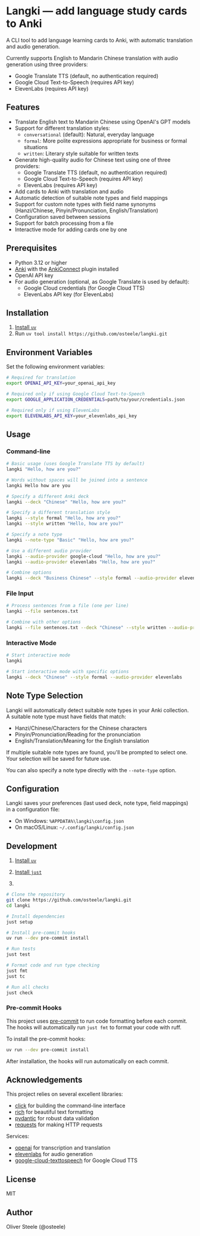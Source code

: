 # Langki — add language study cards to Anki
A CLI tool to add language learning cards to Anki, with automatic translation and audio generation.

Currently supports English to Mandarin Chinese translation with audio generation using three providers:
- Google Translate TTS (default, no authentication required)
- Google Cloud Text-to-Speech (requires API key)
- ElevenLabs (requires API key)

## Features

- Translate English text to Mandarin Chinese using OpenAI's GPT models
- Support for different translation styles:
  - `conversational` (default): Natural, everyday language
  - `formal`: More polite expressions appropriate for business or formal situations
  - `written`: Literary style suitable for written texts
- Generate high-quality audio for Chinese text using one of three providers:
  - Google Translate TTS (default, no authentication required)
  - Google Cloud Text-to-Speech (requires API key)
  - ElevenLabs (requires API key)
- Add cards to Anki with translation and audio
- Automatic detection of suitable note types and field mappings
- Support for custom note types with field name synonyms (Hanzi/Chinese, Pinyin/Pronunciation, English/Translation)
- Configuration saved between sessions
- Support for batch processing from a file
- Interactive mode for adding cards one by one

## Prerequisites

- Python 3.12 or higher
- [Anki](https://apps.ankiweb.net/) with the [AnkiConnect](https://ankiweb.net/shared/info/2055492159) plugin installed
- OpenAI API key
- For audio generation (optional, as Google Translate is used by default):
  - Google Cloud credentials (for Google Cloud TTS)
  - ElevenLabs API key (for ElevenLabs)

## Installation

1. [Install `uv`](https://docs.astral.sh/uv/getting-started/installation/)
2. Run `uv tool install https://github.com/osteele/langki.git`

## Environment Variables

Set the following environment variables:

```bash
# Required for translation
export OPENAI_API_KEY=your_openai_api_key

# Required only if using Google Cloud Text-to-Speech
export GOOGLE_APPLICATION_CREDENTIALS=path/to/your/credentials.json

# Required only if using ElevenLabs
export ELEVENLABS_API_KEY=your_elevenlabs_api_key
```

## Usage

### Command-line

```bash
# Basic usage (uses Google Translate TTS by default)
langki "Hello, how are you?"

# Words without spaces will be joined into a sentence
langki Hello how are you

# Specify a different Anki deck
langki --deck "Chinese" "Hello, how are you?"

# Specify a different translation style
langki --style formal "Hello, how are you?"
langki --style written "Hello, how are you?"

# Specify a note type
langki --note-type "Basic" "Hello, how are you?"

# Use a different audio provider
langki --audio-provider google-cloud "Hello, how are you?"
langki --audio-provider elevenlabs "Hello, how are you?"

# Combine options
langki --deck "Business Chinese" --style formal --audio-provider elevenlabs "Hello, how are you?"
```

### File Input

```bash
# Process sentences from a file (one per line)
langki --file sentences.txt

# Combine with other options
langki --file sentences.txt --deck "Chinese" --style written --audio-provider google-cloud
```

### Interactive Mode

```bash
# Start interactive mode
langki

# Start interactive mode with specific options
langki --deck "Chinese" --style formal --audio-provider elevenlabs
```

## Note Type Selection

Langki will automatically detect suitable note types in your Anki collection. A suitable note type must have fields that match:

- Hanzi/Chinese/Characters for the Chinese characters
- Pinyin/Pronunciation/Reading for the pronunciation
- English/Translation/Meaning for the English translation

If multiple suitable note types are found, you'll be prompted to select one. Your selection will be saved for future use.

You can also specify a note type directly with the `--note-type` option.

## Configuration

Langki saves your preferences (last used deck, note type, field mappings) in a configuration file:

- On Windows: `%APPDATA%\langki\config.json`
- On macOS/Linux: `~/.config/langki/config.json`

## Development

1. [Install `uv`](https://docs.astral.sh/uv/getting-started/installation/)
2. [Install `just`](https://just.systems/man/en/pre-built-binaries.html)

3.
```bash
# Clone the repository
git clone https://github.com/osteele/langki.git
cd langki

# Install dependencies
just setup

# Install pre-commit hooks
uv run --dev pre-commit install

# Run tests
just test

# Format code and run type checking
just fmt
just tc

# Run all checks
just check
```

### Pre-commit Hooks

This project uses [pre-commit](https://pre-commit.com/) to run code formatting before each commit.
The hooks will automatically run `just fmt` to format your code with ruff.

To install the pre-commit hooks:

```bash
uv run --dev pre-commit install
```

After installation, the hooks will run automatically on each commit.

## Acknowledgements

This project relies on several excellent libraries:

- [click](https://github.com/pallets/click) for building the command-line interface
- [rich](https://github.com/Textualize/rich) for beautiful text formatting
- [pydantic](https://github.com/samuelcolvin/pydantic) for robust data validation
- [requests](https://github.com/psf/requests) for making HTTP requests

Services:
- [openai](https://github.com/openai/openai-python) for transcription and translation
- [elevenlabs](https://github.com/elevenlabs/elevenlabs-python) for audio generation
- [google-cloud-texttospeech](https://github.com/googleapis/python-texttospeech) for Google Cloud TTS

## License

MIT

## Author

Oliver Steele (@osteele)
